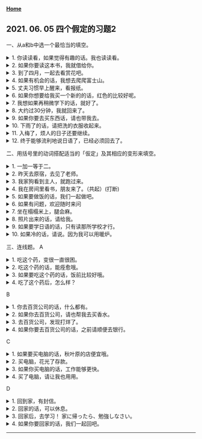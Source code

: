 **[Home](../Menu.md)**
## 2021. 06. 05 四个假定的习题2
一、从a和b中选一个最恰当的填空。
<details>
<summary>
1. 你读读看，如果觉得有趣的话。我也读读看。</summary>

君が読んでみて面白ければ、僕も読んでみよう。
</details>

<details>
<summary>
2. 如果你要读这本书，我就借给你。</summary>

この本を読むなら、貸してあげます。
</details>

<details>
<summary>
3. 到了四月，一起去看赏花吧。</summary>

四月になったら、お花見に行きましょうね。
</details>

<details>
<summary>
4. 如果有机会的话，我想去爬爬富士山。</summary>

機会があれば、富士山に登ってみたい。
</details>

<details>
<summary>
5. 丈夫习惯早上醒来，看报纸。</summary>

主人は朝起きると、新聞を読む。
</details>

<details>
<summary>
6. 如果你想要给我买一个新的的话，红色的比较好呢。</summary>

もし新しいのを買ってくれるなら、赤いのがいいなあ。
</details>

<details>
<summary>
7. 我想如果再稍微学下的话，就好了。</summary>

もう少し勉強すれば、よかったと思います。
</details>

<details>
<summary>
8. 大约过30分钟，我就回来了。</summary>

三十分ほどたつと、帰ってきました。
</details>

<details>
<summary>
9. 如果你要去买东西话，请也带我去。</summary>

買い物に行くなら、私も連れて行ってください。
</details>

<details>
<summary>
10. 下雨了的话，请把洗的衣服收起来。</summary>

雨が降り出したら、洗濯物を入れてください。
</details>

<details>
<summary>
11. 入梅了，烦人的日子还要继续。</summary>

梅雨に入ると、うっとうしい日が続く。
</details>

<details>
<summary>
12. 终于能够流利地说日语了，已经必须回去了。</summary>

やっと日本語が自由に話せるようになったら、もう帰らなければならない。
</details>

二、用括号里的动词搭配适当的「仮定」及其相应的变形来填空。
<details>
<summary>
1. 一加一等于二。</summary>

一に一を足すと、二だ。
一に一を足したら、二だ。
一に一を足せば、二だ。
</details>

<details>
<summary>
2. 昨天去原宿，去见了老师。</summary>

きのう原宿へ行くと、先生に会った。
きのう原宿へ行ったら、先生に会った。
</details>

<details>
<summary>
3. 我家狗看到主人，就跑过来。</summary>

うちの犬は主人を見ると、走ってくる。
うちの犬は主人を見たら、走ってくる。
</details>

<details>
<summary>
4. 我在房间里看书，朋友来了。（共起）(打断)</summary>

部屋で本を読むと、友達が来た。
部屋で本を読んていたら、友達が来た。
</details>

<details>
<summary>
5. 如果要做饭的话，我们一起做吧。</summary>

食事をするなら、一緒にしましょう。
</details>

<details>
<summary>
6. 如果有问题，欢迎随时来问</summary>

質問があれば、いつでも聞きにいらっしゃい。
質問があったら、いつでも聞きにいらっしゃい。
質問があるなら、いつでも聞きにいらっしゃい。
</details>

<details>
<summary>
7. 坐在榻榻米上，腿会麻。</summary>

畳の上に座ると、足がしびれる。
畳の上に座れば、足がしびれる。
畳の上に座ったら、足がしびれる。
</details>

<details>
<summary>
8. 照片出来的话，请给我。</summary>

写真ができれば、送ってください。
写真ができたら、送ってください。
写真ができるなら、送ってください。
</details>

<details>
<summary>
9. 如果要学日语的话，只有读那所学校才行。</summary>

日本語を習うなら、あの学校に入るといい。
</details>

<details>
<summary>
10. 如果冷的话，请说。因为我可以用暖炉。</summary>

寒ければ言ってくださいね。ストーブをつけますから。
寒くたら言ってくださいね。ストーブをつけますから。
寒いと言ってくださいね。ストーブをつけますから。
</details>

三、连线题。
A
<details>
<summary>
1. 吃这个药，变很一直很困。</summary>

この薬を飲むと、いつも眠くなります。
</details>

<details>
<summary>
2. 吃这个药的话，能痊愈哦。</summary>

この薬を飲めば、治るでしょう。
</details>

<details>
<summary>
3. 如果要吃这个药的话，饭前比较好哦。</summary>

この薬を飲むなら、食前にいいですよ。
</details>

<details>
<summary>
4. 吃了这个药后，怎么样？</summary>

この薬を飲んだら、どうですか。
</details>

B
<details>
<summary>
1. 你去百货公司的话，什么都有。</summary>

デパートへ行けば、何でもあります。
</details>

<details>
<summary>
2. 如果你去百货公司，请也帮我去买香水。</summary>

デパートへ行ったら、香水も買ってきてください。
</details>

<details>
<summary>
3. 去百货公司，发现打烊了。</summary>

デパートへ行くと、休みでした。
</details>

<details>
<summary>
4. 如果你要去百货公司的话，之前请顺便去银行。</summary>

デパートへ行くのなら、その前に銀行に寄ってください。
</details>

C
<details>
<summary>
1. 如果要买电脑的话，秋叶原的店便宜哦。</summary>

パソコンを買うなら、秋葉原の店が安いですよ。
</details>

<details>
<summary>
2. 买电脑，花光了存款。</summary>

パソコンを買うと、貯金がなくなってしまった。
</details>

<details>
<summary>
3. 如果你买电脑的话，工作能够更快。</summary>

パソコンを買えば、仕事が早くできる。
</details>

<details>
<summary>
4. 买了电脑，请让我也用用。</summary>

パソコンを買ったら、私にも使わせてください。
</details>

D
<details>
<summary>
1. 回到家，有封信。</summary>

家に帰ると、手紙が来ていました。
</details>

<details>
<summary>
2. 回家的话，可以休息。</summary>

家に帰れば、休めます。
</details>

<details>
<summary>
3. 回家后，去学习！
家に帰ったら、勉強しなさい。
</details>

<details>
<summary>
4. 如果你要回家的话，我们一起回吧。</summary>

家に帰るのなら、一緒に帰りましょう。
</details>

---
